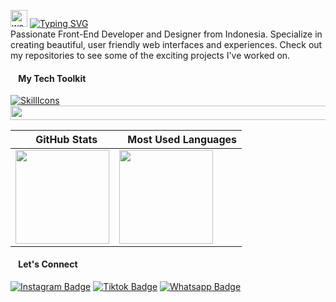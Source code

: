 <img src="https://user-images.githubusercontent.com/72663882/171687151-bb31c996-c9d2-49c8-b593-734946893b23.gif" alt="waving hand gif" aria-hidden="true" width="27" /> [![Typing SVG](https://readme-typing-svg.herokuapp.com?font=Roboto&weight=700&size=25&duration=2500&pause=1000&color=F8302E&vCenter=true&random=false&width=200&height=25&lines=Hello!;I'm+Ihwan)](https://git.io/typing-svg) <br>
Passionate Front-End Developer and Designer from Indonesia. Specialize in creating beautiful, user friendly web interfaces and experiences. Check out my repositories to see some of the exciting projects I've worked on.


<h4 align="left"><img src="https://listemoji.com/img/emoji/using/large-red-circle-1f534-microsoft.png" width="9" height="9"/> My Tech Toolkit</h4>

[![SkillIcons](https://skillicons.dev/icons?i=figma,html,css,tailwind,js,vite,astro,react,nextjs,redux,git,github,nodejs,postman,vercel)](https://skillicons.dev)
<img src="https://user-images.githubusercontent.com/74038190/212284100-561aa473-3905-4a80-b561-0d28506553ee.gif" height="22.3" width="838"/>

| <img src="https://listemoji.com/img/emoji/using/large-red-circle-1f534-microsoft.png" width="9" height="9"/> GitHub Stats | <img src="https://listemoji.com/img/emoji/using/large-red-circle-1f534-microsoft.png" width="9" height="9"/> Most Used Languages |
|---|---|
| <img height="150" src="https://github-readme-stats.vercel.app/api?username=ihwan4rfa&show_icons=true&theme=monokai&rank_icon=github&icon_color=F1E05A&hide_border=true&hide_title=true&ring_color=F8302E&bg_color=0D1117"/> | <img height="150" src="https://github-readme-stats.vercel.app/api/top-langs/?username=ihwan4rfa&layout=compact&theme=monokai&count_private=true&hide_border=true&hide_title=true&bg_color=0D1117"/> |

<!--- | <img src="https://listemoji.com/img/emoji/using/large-red-circle-1f534-microsoft.png" width="9" height="9"/> Commit History |
|---|
| <img src="https://github-readme-activity-graph.vercel.app/graph?username=ihwan4rfa&theme=xcode&hide_border=true&area=true&area_color=F1E05A&point=F8302E&bg_color=0D1117&hide_title=true&line=ffffff&height=300&days=30&color=ffffff" /> | --->

<h4 align="left"><img src="https://listemoji.com/img/emoji/using/large-red-circle-1f534-microsoft.png" width="9" height="9"/> Let's Connect</h4>

[![Instagram Badge](https://img.shields.io/badge/-ihwanarfa-F8302E?style=flat&labelColor=0D1117&logo=instagram&logoColor=white)](https://www.instagram.com/ihwanarfa/) 
[![Tiktok Badge](https://img.shields.io/badge/-ihwanarfa-764ABC?style=flat&labelColor=0D1117&logo=tiktok&logoColor=white)](https://www.tiktok.com/@ihwanarfa) 
[![Whatsapp Badge](https://img.shields.io/badge/-ihwanarfa-6DA252?style=flat&labelColor=0D1117&logo=whatsapp&logoColor=white)](https://wa.me/6285875029000) 
